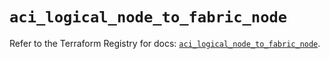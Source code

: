 # `aci_logical_node_to_fabric_node`

Refer to the Terraform Registry for docs: [`aci_logical_node_to_fabric_node`](https://registry.terraform.io/providers/ciscodevnet/aci/2.17.0/docs/resources/logical_node_to_fabric_node).
